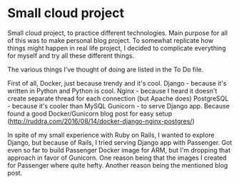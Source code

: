 # Small cloud project
Small cloud project, to practice different technologies.
Main purpose for all of this was to make personal blog project.
To somewhat replicate how things might happen in real life project,
I decided to complicate everything for myself and try all these different things.

The various things I've thought of doing are listed in the To Do file.

First of all, Docker, just because trendy and it's cool.
Django - because it's written in Python and Python is cool.
Nginx - because I heard it doesn't create separate thread for each connection (but Apache does)
PostgreSQL - because it's cooler than MySQL
Gunicorn - to serve Django app. Because found a good Docker/Gunicorn blog post for easy setup (http://ruddra.com/2016/08/14/docker-django-nginx-postgres/)

In spite of my small experience with Ruby on Rails, I wanted to explore Django,
but because of Rails, I tried serving Django app with Passenger.
Got even so far to build Passenger Docker image for ARM,
but I'm dropping that approach in favor of Gunicorn.
One reason being that the images I created for Passenger where quite hefty.
Another reason being the mentioned blog post.